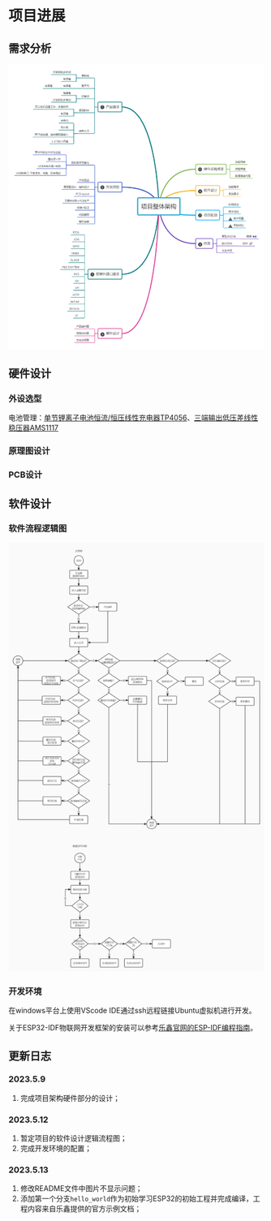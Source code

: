 # 项目进展

## 需求分析

![项目整体架构需求框架](Picture_source\产品需求文档V1.png)



## 硬件设计

### 外设选型

电池管理：[单节锂离子电池恒流/恒压线性充电器TP4056](https://item.szlcsc.com/772193.html)、[三端输出低压差线性稳压器AMS1117](https://item.szlcsc.com/323882.html)







### 原理图设计





### PCB设计







## 软件设计

### 软件流程逻辑图

![桌面屏幕流程逻辑V1.0](Picture_source\桌面屏幕流程逻辑V1.0.jpg)

### 开发环境

在windows平台上使用VScode IDE通过ssh远程链接Ubuntu虚拟机进行开发。

关于ESP32-IDF物联网开发框架的安装可以参考[乐鑫官网的ESP-IDF编程指南](https://docs.espressif.com/projects/esp-idf/zh_CN/release-v4.4/esp32/get-started/index.html)。



## 更新日志

### 2023.5.9

1. 完成项目架构硬件部分的设计；

### 2023.5.12

1. 暂定项目的软件设计逻辑流程图；
2. 完成开发环境的配置；

### 2023.5.13

1. 修改README文件中图片不显示问题；
2. 添加第一个分支`hello_world`作为初始学习ESP32的初始工程并完成编译，工程内容来自乐鑫提供的官方示例文档；
